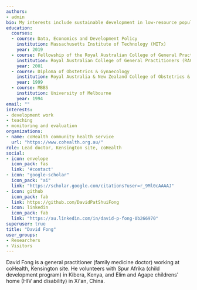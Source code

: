 ```yaml
---
authors:
- admin
bio: My interests include sustainable development in low-resource populations, teaching and the uses of monitoring and evaluation in clinical practice.
education:
  courses:
  - course: Data, Economics and Development Policy
    institution: Massachusetts Institute of Technology (MITx)
    year: 2019
  - course: Fellowship of the Royal Australian College of General Practice
    institution: Royal Australian College of General Practitioners (RACGP)
    year: 2001
  - course: Diploma of Obstetrics & Gynaecology
    institution: Royal Australia & New Zealand College of Obstetrics & Gynaecology (RANZCOG)
    year: 1999
  - course: MBBS
    institution: University of Melbourne
    year: 1994
email: ""
interests:
- development work
- teaching
- monitoring and evaluation
organizations:
- name: coHealth community health service
  url: "https://www.cohealth.org.au/"
role: Lead doctor, Kensington site, coHealth
social:
- icon: envelope
  icon_pack: fas
  link: '#contact'
- icon: "google-scholar"
  icon_pack: "ai"
  link: "https://scholar.google.com/citations?user=r_9Ml0cAAAAJ"
- icon: github
  icon_pack: fab
  link: https://github.com/DavidPatShuiFong
- icon: linkedin
  icon_pack: fab
  link: "https://au.linkedin.com/in/david-p-fong-0b266970"
superuser: true
title: "David Fong"
user_groups:
- Researchers
- Visitors
---
```


David Fong is a general practitioner (family medicine doctor) working at coHealth, Kensington site. He volunteers with Spur Afrika (child development program) in Kibera, Kenya, and Elim and Agape childrens' home (HIV and disability) in Xi'an, China.
